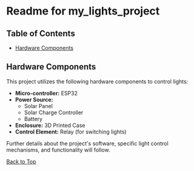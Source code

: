 # Readme for my_lights_project

## Table of Contents
* [Hardware Components](#hardware-components)

## Hardware Components

This project utilizes the following hardware components to control lights:

*   **Micro-controller:** ESP32
*   **Power Source:**
    *   Solar Panel
    *   Solar Charge Controller
    *   Battery
*   **Enclosure:** 3D Printed Case
*   **Control Element:** Relay (for switching lights)

Further details about the project's software, specific light control mechanisms, and functionality will follow.

[Back to Top](#readme-for-my_lights_project)